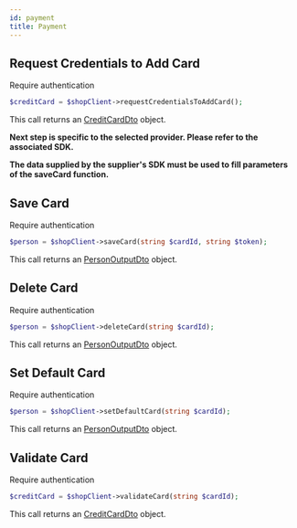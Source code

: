 ```yaml
---
id: payment
title: Payment
---
```


## Request Credentials to Add Card

<span class="badge badge--warning">Require authentication</span>

```php
$creditCard = $shopClient->requestCredentialsToAddCard();
```

This call returns an [CreditCardDto](../shop-types#CreditCardDto) object.

**Next step is specific to the selected provider. Please refer to the associated SDK.**

**The data supplied by the supplier's SDK must be used to fill parameters of the saveCard function.**

## Save Card

<span class="badge badge--warning">Require authentication</span>

```php
$person = $shopClient->saveCard(string $cardId, string $token);
```

This call returns an [PersonOutputDto](../shop-types#PersonOutputDto) object.

## Delete Card

<span class="badge badge--warning">Require authentication</span>

```php
$person = $shopClient->deleteCard(string $cardId);
```

This call returns an [PersonOutputDto](../shop-types#PersonOutputDto) object.

## Set Default Card

<span class="badge badge--warning">Require authentication</span>

```php
$person = $shopClient->setDefaultCard(string $cardId);
```

This call returns an [PersonOutputDto](../shop-types#PersonOutputDto) object.

## Validate Card

<span class="badge badge--warning">Require authentication</span>

```php
$creditCard = $shopClient->validateCard(string $cardId);
```

This call returns an [CreditCardDto](../shop-types#CreditCardDto) object.
